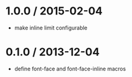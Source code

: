 
1.0.0 / 2015-02-04
==================

 * make inline limit configurable

0.1.0 / 2013-12-04
==================

 * define font-face and font-face-inline macros
